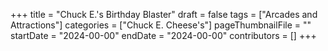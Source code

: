 +++
title = "Chuck E.'s Birthday Blaster"
draft = false
tags = ["Arcades and Attractions"]
categories = ["Chuck E. Cheese's"]
pageThumbnailFile = ""
startDate = "2024-00-00"
endDate = "2024-00-00"
contributors = []
+++
